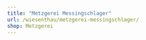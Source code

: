 ```yaml
---
title: "Metzgerei Messingschlager"
url: /wiesenthau/metzgerei-messingschlager/
shop: Metzgerei
---
```

